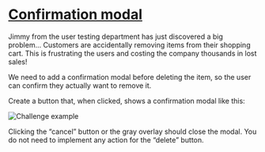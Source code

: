 # [Confirmation modal](https://www.acefrontend.com/challenges/modal)

Jimmy from the user testing department has just discovered a big problem… Customers are accidentally removing items from their shopping cart. This is frustrating the users and costing the company thousands in lost sales!

We need to add a confirmation modal before deleting the item, so the user can confirm they actually want to remove it.

Create a button that, when clicked, shows a confirmation modal like this:

![Challenge example](https://www.acefrontend.com/c/mock-modal.png)

Clicking the “cancel” button or the gray overlay should close the modal. You do not need to implement any action for the “delete” button.
